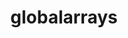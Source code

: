 ---
title: "globalarrays"
layout: cache
categories: [package, v0.19]
meta: {"versions": ["5.8"], "compilers": ["gcc@=11.1.0", "oneapi@=2022.1.0"], "oss": ["ubuntu20.04"], "platforms": ["linux"], "targets": ["x86_64"], "stacks": ["e4s", "e4s-oneapi"], "num_specs": 2, "num_specs_by_stack": {"e4s": 1, "e4s-oneapi": 1}}
spec_details: [{"hash": "grqfz5wglqussgw6d4iikxo5ooktsc4l", "compiler": "gcc@=11.1.0", "versions": ["5.8"], "os": "ubuntu20.04", "platform": "linux", "target": "x86_64", "variants": ["armci=mpi-ts", "build_system=autotools", "~scalapack"], "stacks": ["e4s"], "size": "-", "tarball": "https://binaries.spack.io/releases/v0.19/build_cache/linux-ubuntu20.04-x86_64/gcc-11.1.0/globalarrays-5.8/linux-ubuntu20.04-x86_64-gcc-11.1.0-globalarrays-5.8-grqfz5wglqussgw6d4iikxo5ooktsc4l.spack"}, {"hash": "pkknk6zgggewc5th3hw3ohc4sc53uaoy", "compiler": "oneapi@=2022.1.0", "versions": ["5.8"], "os": "ubuntu20.04", "platform": "linux", "target": "x86_64", "variants": ["armci=mpi-ts", "build_system=autotools", "~scalapack"], "stacks": ["e4s-oneapi"], "size": "-", "tarball": "https://binaries.spack.io/releases/v0.19/build_cache/linux-ubuntu20.04-x86_64/oneapi-2022.1.0/globalarrays-5.8/linux-ubuntu20.04-x86_64-oneapi-2022.1.0-globalarrays-5.8-pkknk6zgggewc5th3hw3ohc4sc53uaoy.spack"}]
---